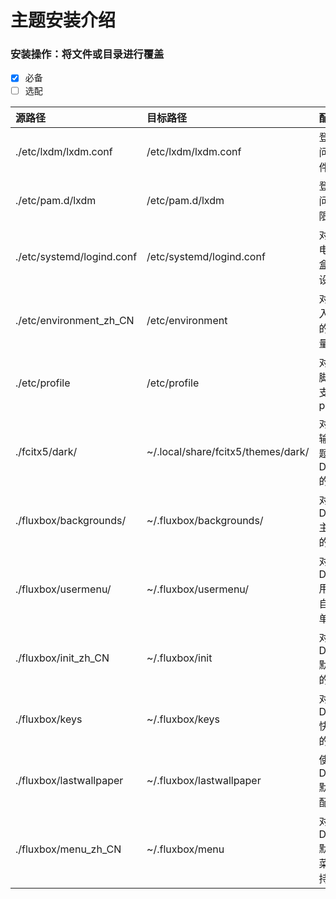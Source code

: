 # 主题安装介绍

### 安装操作：将文件或目录进行覆盖
- [x] 必备
- [ ] 选配

| 源路径 | 目标路径 | 配置说明 | 注 |
| :--- | :--- | :--- | :--- |
| ./etc/lxdm/lxdm.conf | /etc/lxdm/lxdm.conf | 登陆器访问配置文件 | &#9745; | 
| ./etc/pam.d/lxdm | /etc/pam.d/lxdm | 登录器访问用户权限设置| ✅ |
| ./etc/systemd/logind.conf | /etc/systemd/logind.conf | 对笔记本电脑禁用盒盖熄屏设置 | ⬜️ |
| ./etc/environment_zh_CN | /etc/environment | 对fcitx输入法支持的环境变量 | &#9745; |
| ./etc/profile | /etc/profile | 对sbin/脚本目录支持的path | &#9745; |
| ./fcitx5/dark/ | ~/.local/share/fcitx5/themes/dark/ | 对Fcitx5输入法主题Darkarch的支持 | &#x2610; |
| ./fluxbox/backgrounds/ | ~/.fluxbox/backgrounds/ | 对Darkarch主题壁纸的支持 | &#9745; |
| ./fluxbox/usermenu/ | ~/.fluxbox/usermenu/ | 对Darkarch用户分类自定义菜单的支持 | &#x2610; |
| ./fluxbox/init_zh_CN | ~/.fluxbox/init | 对Darkarch默认配置的支持 | &#9745; |
| ./fluxbox/keys | ~/.fluxbox/keys | 对Darkarch快捷键位的支持 | &#9745; |
| ./fluxbox/lastwallpaper | ~/.fluxbox/lastwallpaper | 使Darkarch默认壁纸配置生效 | &#9745; |
| ./fluxbox/menu_zh_CN | ~/.fluxbox/menu | 对Darkarch默认初始菜单的支持 | &#x2610; |


